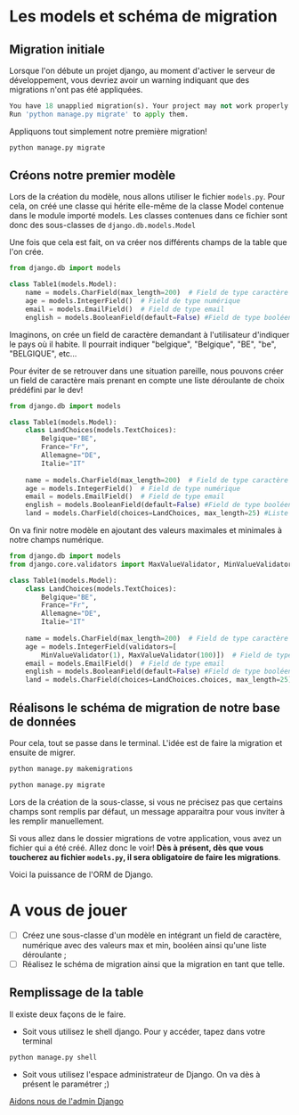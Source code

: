 # Les models et schéma de migration

## Migration initiale

Lorsque l'on débute un projet django, au moment d'activer le serveur de développement, vous devriez avoir un warning indiquant que des migrations n'ont pas été appliquées. 

````python
You have 18 unapplied migration(s). Your project may not work properly until you apply the migrations for app(s): admin, auth, contenttypes, sessions.
Run 'python manage.py migrate' to apply them.
````

Appliquons tout simplement notre première migration! 

````python
python manage.py migrate
````

## Créons notre premier modèle

Lors de la création du modèle, nous allons utiliser le fichier `models.py`. Pour cela, on créé une classe qui hérite elle-même de la classe Model contenue dans le module importé models. Les classes contenues dans ce fichier sont donc des sous-classes de `django.db.models.Model`

Une fois que cela est fait, on va créer nos différents champs de la table que l'on crée.

````python
from django.db import models

class Table1(models.Model):
    name = models.CharField(max_length=200)  # Field de type caractère à max 200 caractères
    age = models.IntegerField()  # Field de type numérique
    email = models.EmailField()  # Field de type email
    english = models.BooleanField(default=False) #Field de type booléen ayant False par défaut
````

Imaginons, on crée un field de caractère demandant à l'utilisateur d'indiquer le pays où il habite. Il pourrait indiquer "belgique", "Belgique", "BE", "be", "BELGIQUE", etc...

Pour éviter de se retrouver dans une situation pareille, nous pouvons créer un field de caractère mais prenant en compte une liste déroulante de choix prédéfini par le dev! 

````python
from django.db import models

class Table1(models.Model):
    class LandChoices(models.TextChoices):
        Belgique="BE",
        France="Fr",
        Allemagne="DE",
        Italie="IT"
    
    name = models.CharField(max_length=200)  # Field de type caractère à max 200 caractères
    age = models.IntegerField()  # Field de type numérique
    email = models.EmailField()  # Field de type email
    english = models.BooleanField(default=False) #Field de type booléen ayant False par défaut
    land = models.CharField(choices=LandChoices, max_length=25) #Liste déroule de la classe LandChoices
````

On va finir notre modèle en ajoutant des valeurs maximales et minimales à notre champs numérique. 

````python
from django.db import models
from django.core.validators import MaxValueValidator, MinValueValidator

class Table1(models.Model):
    class LandChoices(models.TextChoices):
        Belgique="BE",
        France="Fr",
        Allemagne="DE",
        Italie="IT"
    
    name = models.CharField(max_length=200)  # Field de type caractère à max 200 caractères
    age = models.IntegerField(validators=[
        MinValueValidator(1), MaxValueValidator(100)])  # Field de type numérique
    email = models.EmailField()  # Field de type email
    english = models.BooleanField(default=False) #Field de type booléen ayant False par défaut
    land = models.CharField(choices=LandChoices.choices, max_length=25) #Liste déroule de la classe LandChoices
````

## Réalisons le schéma de migration de notre base de données

Pour cela, tout se passe dans le terminal. L'idée est de faire la migration et ensuite de migrer. 

````python
python manage.py makemigrations

python manage.py migrate
````

Lors de la création de la sous-classe, si vous ne précisez pas que certains champs sont remplis par défaut, un message apparaitra pour vous inviter à les remplir manuellement.

Si vous allez dans le dossier migrations de votre application, vous avez un fichier qui a été créé. Allez donc le voir! **Dès à présent, dès que vous toucherez au fichier `models.py`, il sera obligatoire de faire les migrations**.

Voici la puissance de l'ORM de Django.

# A vous de jouer

- [ ] Créez une sous-classe d'un modèle en intégrant un field de caractère, numérique avec des valeurs max et min, booléen ainsi qu'une liste déroulante ;
- [ ] Réalisez le schéma de migration ainsi que la migration en tant que telle.

## Remplissage de la table

Il existe deux façons de le faire. 

* Soit vous utilisez le shell django. Pour y accéder, tapez dans votre terminal 

````python
python manage.py shell
````

* Soit vous utilisez l'espace administrateur de Django. On va dès à présent le paramétrer ;)

[Aidons nous de l'admin Django](https://github.com/CalcagnoLoic/workshop_python/blob/main/2.Framework_django/04.admin.md)